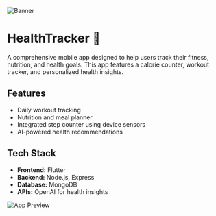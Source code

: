 ![Banner](https://unsplash.com/photos/an-iphone-and-ear-buds-on-a-wooden-table-Gj3WBTtU-Ec)

# HealthTracker 📱

A comprehensive mobile app designed to help users track their fitness, nutrition, and health goals. This app features a calorie counter, workout tracker, and personalized health insights.

## Features
- Daily workout tracking
- Nutrition and meal planner
- Integrated step counter using device sensors
- AI-powered health recommendations

## Tech Stack
- **Frontend:** Flutter
- **Backend:** Node.js, Express
- **Database:** MongoDB
- **APIs:** OpenAI for health insights

![App Preview](https://images.unsplash.com/photo-1599058917213-e9d8ff74a3b1?crop=entropy&cs=tinysrgb&fit=max&fm=jpg&q=80&w=1080)
